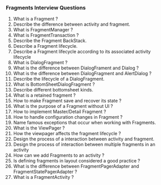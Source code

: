 ### Fragments Interview Questions

1. What is a Fragment ?
2. Describe the difference between activity and fragment.
3. What is FragmentManager ?
4. What is FragmentTransaction ?
5. Describe the Fragment BackStack.
6. Describe a Fragment lifecycle.
7. Describe a Fragment lifecycle according to its associated activity lifecycle
8. What is DialogFragment ?
9. What is the difference between DialogFrament and Dialog ?
10. What is the difference between DialogFragment and AlertDialog ?
11. Describe the lifecycle of a DialogFragment.
12. What is BottomSheetDialogFragment ?
13. Describe different bottomsheet kinds.
14. What is a retained fragment ?
15. How to make Fragment save and recover its state ?
16. What is the purpose of a Fragment without UI ?
17. How to implement Master/Detail Fragment ?
18. How to handle configuration changes in Fragment ?
20. Name famous exceptions that occur when working with Fragments.
21. What is the ViewPager ?
22. How the viewpager affects the fragment lifecycle ?
23. Design the process of a interaction between activity and fragment.
24. Design the process of interaction between multiple fragments in an activity
25. How can we add Fragments to an activity ?
26. Is defining fragments in layout considered a good practice ?
27. What is the difference between FragmentPagerAdapter and FragmentStatePagerAdapter ?
28. What is a FragmentActivity ?